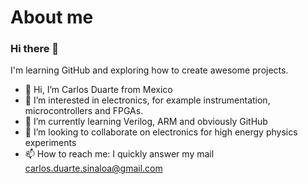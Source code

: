 # About me

### Hi there 👋

I'm learning GitHub and exploring how to create awesome projects.

- 👋 Hi, I’m Carlos Duarte from Mexico
- 👀 I’m interested in electronics, for example instrumentation, microcontrollers and FPGAs. 
- 🌱 I’m currently learning Verilog, ARM and obviously GitHub
- 💞️ I’m looking to collaborate on electronics for high energy physics experiments
- 📫 How to reach me: I quickly answer my mail carlos.duarte.sinaloa@gmail.com 

<!---
elatoron1/elatoron1 is a ✨ special ✨ repository because its `README.md` (this file) appears on your GitHub profile.
You can click the Preview link to take a look at your changes.
--->

